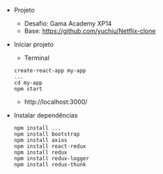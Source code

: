 * Projeto
  * Desafio: Gama Academy XP14
  * Base: https://github.com/yuchiu/Netflix-clone

* Iniciar projeto
  * Terminal
  ```
  create-react-app my-app
  ...
  cd my-app
  npm start
  ```
  * http://localhost:3000/

* Instalar dependências
  ```
  npm install ...
  npm install bootstrap
  npm install axios
  npm install react-redux
  npm install redux
  npm install redux-logger
  npm install redux-thunk
  ```

